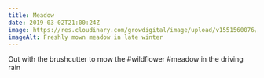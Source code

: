 ```yaml
---
title: Meadow
date: 2019-03-02T21:00:24Z
image: https://res.cloudinary.com/growdigital/image/upload/v1551560076/meadow-6CC1CCFE.jpg
imageAlt: Freshly mown meadow in late winter
---
```


Out with the brushcutter to mow the #wildflower #meadow in the driving rain
